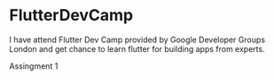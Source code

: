 # FlutterDevCamp
I have attend Flutter Dev Camp provided by Google Developer Groups London and get chance to learn flutter for building apps from experts. 

Assingment 1

